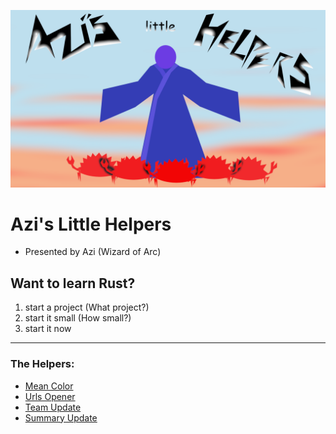 ![image](AzisLittleHelpers.png)

# Azi's Little Helpers
* Presented by Azi (Wizard of Arc)
## Want to learn Rust?
1. start a project (What project?)
1. start it small (How small?)
1. start it now
---

### The Helpers:

* [Mean Color](../color_mean/README.md)
* [Urls Opener](../open_urls_from_list)
* [Team Update](../team_update/README.md)
* [Summary Update](../summary_update/README.md)
